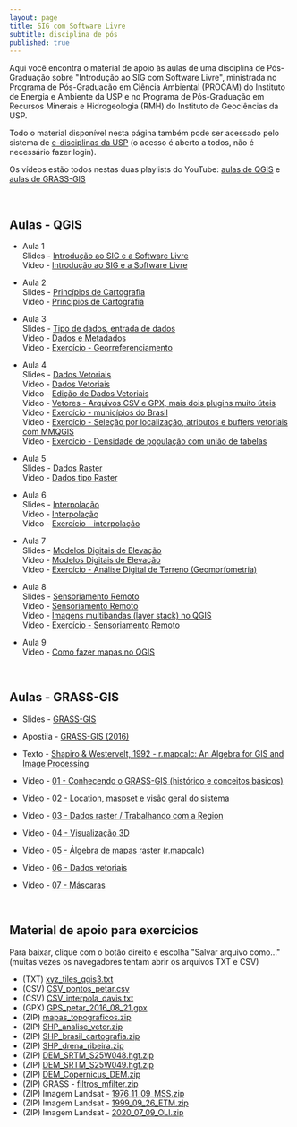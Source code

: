 ```yaml
---
layout: page
title: SIG com Software Livre
subtitle: disciplina de pós
published: true
---
```


Aqui você encontra o material de apoio às aulas de uma disciplina de Pós-Graduação sobre "Introdução ao SIG com Software Livre", ministrada no Programa de Pós-Graduação em Ciência Ambiental (PROCAM) do Instituto de Energia e Ambiente da USP e no Programa de Pós-Graduação em Recursos Minerais e Hidrogeologia (RMH) do Instituto de Geociências da USP.

Todo o material disponível nesta página também pode ser acessado pelo sistema de [e-disciplinas da USP](https://edisciplinas.usp.br/course/view.php?id=85711) (o acesso é aberto a todos, não é necessário fazer login).

Os vídeos estão todos nestas duas playlists do YouTube: [aulas de QGIS](https://www.youtube.com/playlist?list=PL9GztlLGb7RpQbw2_W9MxVdBfDtPKSy-G) e [aulas de GRASS-GIS](https://www.youtube.com/playlist?list=PL9GztlLGb7RovKMMO2ohYdfxfILXjxwEy)

&nbsp;&nbsp;
## Aulas - QGIS

- Aula 1  
Slides - [Introdução ao SIG e a Software Livre](../../downloads/sigcomsl_dados/aula_01_intro_sig_2021.pdf)  
Vídeo - [Introdução ao SIG e a Software Livre](https://youtu.be/V61_LQZpz60)  


- Aula 2  
Slides - [Princípios de Cartografia](../../downloads/sigcomsl_dados/aula_02_cartografia_2021.pdf)  
Vídeo - [Princípios de Cartografia](https://youtu.be/TNTPO1vTEoE)  


- Aula 3  
Slides - [Tipo de dados, entrada de dados](../../downloads/sigcomsl_dados/aula_03_tipos_dados_2021.pdf)  
Vídeo - [Dados e Metadados](https://youtu.be/J0YBk-oD6jo)  
Vídeo - [Exercício - Georreferenciamento](https://youtu.be/siL_RJg3pPY)  


- Aula 4  
Slides - [Dados Vetoriais](../../downloads/sigcomsl_dados/aula_04_vetor_2021.pdf)  
Vídeo - [Dados Vetoriais](https://youtu.be/G4gepdqPOWo)  
Vídeo - [Edição de Dados Vetoriais](https://youtu.be/gkXE5AQzwrM)  
Vídeo - [Vetores - Arquivos CSV e GPX, mais dois plugins muito úteis](https://youtu.be/lnx5W7ULUwk)  
Vídeo - [Exercício - municípios do Brasil](https://youtu.be/DHXn_qG8qm4)  
Vídeo - [Exercício - Seleção por localização, atributos e buffers vetoriais com MMQGIS](https://youtu.be/l8iuvJchGpI)  
Vídeo - [Exercício - Densidade de população com união de tabelas](https://youtu.be/JMER9LTJpU4)  


- Aula 5  
Slides - [Dados Raster](../../downloads/sigcomsl_dados/aula_05_raster_2021.pdf)  
Vídeo - [Dados tipo Raster](https://youtu.be/Xyv1XIuZkdQ)  


- Aula 6  
Slides - [Interpolação](../../downloads/sigcomsl_dados/aula_06_interpolacao_2021.pdf)  
Vídeo - [Interpolação](https://youtu.be/tB-VrcrLM8Y)  
Vídeo - [Exercício - interpolação](https://youtu.be/ASzSV_ND01A)  


- Aula 7  
Slides - [Modelos Digitais de Elevação](../../downloads/sigcomsl_dados/aula_07_mdt_2021.pdf)  
Vídeo - [Modelos Digitais de Elevação](https://youtu.be/KDlsy7_9CBo)  
Vídeo - [Exercício - Análise Digital de Terreno (Geomorfometria)](https://youtu.be/tBVrcrLM8Y)  


- Aula 8  
Slides - [Sensoriamento Remoto](../../downloads/sigcomsl_dados/aula_08_sensoriamento_2021.pdf)  
Vídeo - [Sensoriamento Remoto](https://youtu.be/eq4aLMffP9g)  
Vídeo - [Imagens multibandas (layer stack) no QGIS](https://youtu.be/Z8345GjEC4k)  
Vídeo - [Exercício - Sensoriamento Remoto](https://youtu.be/zg-CbRA3qTA)  



- Aula 9  
Vídeo - [Como fazer mapas no QGIS](https://youtu.be/CmPWnjkdSMo)  



&nbsp;&nbsp;
## Aulas - GRASS-GIS

- Slides - [GRASS-GIS](../../downloads/sigcomsl_dados/aulagrass_2021.pdf)  
- Apostila - [GRASS-GIS (2016)](http://dx.doi.org/10.6084/m9.figshare.3502184)  
- Texto - [Shapiro & Westervelt, 1992 - r.mapcalc: An Algebra for GIS and Image Processing](https://grass.osgeo.org/gdp/raster/mapcalc-algebra.pdf)  


- Vídeo - [01 - Conhecendo o GRASS-GIS (histórico e conceitos básicos)](https://youtu.be/qvkjqPPFjIM)  
- Vídeo - [02 - Location, maspset e visão geral do sistema](https://youtu.be/R6uqkN9j4bc)  
- Vídeo - [03 - Dados raster / Trabalhando com a Region](https://youtu.be/4l6BCCXMwLA)  
- Vídeo - [04 - Visualização 3D](https://youtu.be/JSMYjjsBEGo)  
- Vídeo - [05 - Álgebra de mapas raster (r.mapcalc)](https://youtu.be/rgutNeD3nkE)  
- Vídeo - [06 - Dados vetoriais](https://youtu.be/Sk02h1P_PPA)  
- Vídeo - [07 - Máscaras](https://youtu.be/Sk02h1P_PPA)  

&nbsp;&nbsp;
&nbsp;&nbsp;
## Material de apoio para exercícios

Para baixar, clique com o botão direito e escolha "Salvar arquivo como..."
(muitas vezes os navegadores tentam abrir os arquivos TXT e CSV)

- (TXT) [xyz_tiles_qgis3.txt](../../downloads/sigcomsl_dados/xyz_tiles_qgis3.txt)  
- (CSV) [CSV_pontos_petar.csv](../../downloads/sigcomsl_dados/CSV_pontos_petar.csv)  
- (CSV) [CSV_interpola_davis.txt](../../downloads/sigcomsl_dados/CSV_interpola_davis.txt)  
- (GPX) [GPS_petar_2016_08_21.gpx](../../downloads/sigcomsl_dados/GPS_petar_2016_08_21.gpx) 
- (ZIP) [mapas_topograficos.zip](../../downloads/sigcomsl_dados/mapas_topograficos.zip)  
- (ZIP) [SHP_analise_vetor.zip](../../downloads/sigcomsl_dados/SHP_analise_vetor.zip)  
- (ZIP) [SHP_brasil_cartografia.zip](../../downloads/sigcomsl_dados/SHP_brasil_cartografia.zip)  
- (ZIP) [SHP_drena_ribeira.zip](../../downloads/sigcomsl_dados/SHP_drena_ribeira.zip)  
- (ZIP) [DEM_SRTM_S25W048.hgt.zip](../../downloads/sigcomsl_dados/DEM_SRTM_S25W048.hgt.zip)  
- (ZIP) [DEM_SRTM_S25W049.hgt.zip](../../downloads/sigcomsl_dados/DEM_SRTM_S25W049.hgt.zip)  
- (ZIP) [DEM_Copernicus_DEM.zip](../../downloads/sigcomsl_dados/DEM_Copernicus_DEM.zip)  
- (ZIP) GRASS - [filtros_mfilter.zip](../../downloads/sigcomsl_dados/filtros_mfilter.zip)  
- (ZIP) Imagem Landsat - [1976_11_09_MSS.zip](../../downloads/sigcomsl_dados/1976_11_09_MSS.zip)  
- (ZIP) Imagem Landsat - [1999_09_26_ETM.zip](../../downloads/sigcomsl_dados/1999_09_26_ETM.zip)  
- (ZIP) Imagem Landsat - [2020_07_09_OLI.zip](../../downloads/sigcomsl_dados/2020_07_09_OLI.zip)  





<!-- 
Aula 1 - Introdução ao SIG e a Software Livre
<iframe width="700" height="395" src="https://www.youtube.com/embed/V61_LQZpz60" frameborder="0" allow="accelerometer; autoplay; encrypted-media; gyroscope; picture-in-picture" allowfullscreen></iframe>
<br>

Aula 2 - Princípios de Cartografia 
<iframe width="700" height="395" src="https://www.youtube.com/embed/TNTPO1vTEoE" frameborder="0" allow="accelerometer; autoplay; encrypted-media; gyroscope; picture-in-picture" allowfullscreen></iframe>
<br>

Aula 3 - Dados e Metadados 
<iframe width="700" height="395" src="https://www.youtube.com/embed/J0YBk-oD6jo" frameborder="0" allow="accelerometer; autoplay; encrypted-media; gyroscope; picture-in-picture" allowfullscreen></iframe>
<br>

Aula 3.1 - Prática de Georreferenciamento
<iframe width="700" height="395" src="https://www.youtube.com/embed/siL_RJg3pPY" frameborder="0" allow="accelerometer; autoplay; encrypted-media; gyroscope; picture-in-picture" allowfullscreen></iframe>
<br>

Aula 4 - Dados Vetoriais
<iframe width="700" height="395" src="https://www.youtube.com/embed/G4gepdqPOWo" frameborder="0" allow="accelerometer; autoplay; encrypted-media; gyroscope; picture-in-picture" allowfullscreen></iframe>
<br>

Aula 4.1 - Edição de Dados Vetoriais 
<iframe width="700" height="395" src="https://www.youtube.com/embed/gkXE5AQzwrM" frameborder="0" allow="accelerometer; autoplay; encrypted-media; gyroscope; picture-in-picture" allowfullscreen></iframe>
<br>

Aula 4.2 - Vetores - Arquivos CSV e GPX, mais dois plugins muito úteis
<iframe width="700" height="395" src="https://www.youtube.com/embed/lnx5W7ULUwk" frameborder="0" allow="accelerometer; autoplay; encrypted-media; gyroscope; picture-in-picture" allowfullscreen></iframe>
<br>

Aula 4.3 - Exercício com vetores - municípios do Brasil
<iframe width="700" height="395" src="https://www.youtube.com/embed/DHXn_qG8qm4" frameborder="0" allow="accelerometer; autoplay; encrypted-media; gyroscope; picture-in-picture" allowfullscreen></iframe>
<br>

Aula 4.4 - Vetores - Seleção por localização, atributos e buffers vetoriais com MMQGIS
<iframe width="700" height="395" src="https://www.youtube.com/embed/l8iuvJchGpI" frameborder="0" allow="accelerometer; autoplay; encrypted-media; gyroscope; picture-in-picture" allowfullscreen></iframe>
<br>

Aula 4.5 - Vetores - Densidade de população com união de tabelas
<iframe width="700" height="395" src="https://www.youtube.com/embed/JMER9LTJpU4" frameborder="0" allow="accelerometer; autoplay; encrypted-media; gyroscope; picture-in-picture" allowfullscreen></iframe>
<br>

Aula 5 - Dados tipo Raster
<iframe width="700" height="395" src="https://www.youtube.com/embed/Xyv1XIuZkdQ" frameborder="0" allow="accelerometer; autoplay; encrypted-media; gyroscope; picture-in-picture" allowfullscreen></iframe>
<br>

Aula 6 - Interpolação
<iframe width="700" height="395" src="https://www.youtube.com/embed/tB-VrcrLM8Y" frameborder="0" allow="accelerometer; autoplay; encrypted-media; gyroscope; picture-in-picture" allowfullscreen></iframe>
<br>

Aula 6.1 - Exercício de interpolação
<iframe width="700" height="395" src="https://www.youtube.com/embed/ASzSV_ND01A" frameborder="0" allow="accelerometer; autoplay; encrypted-media; gyroscope; picture-in-picture" allowfullscreen></iframe>
<br>

Aula 7 - Modelos Digitais de Elevação
<iframe width="700" height="395" src="https://www.youtube.com/embed/KDlsy7_9CBo" frameborder="0" allow="accelerometer; autoplay; encrypted-media; gyroscope; picture-in-picture" allowfullscreen></iframe>
<br> -->

<!-- Aula 7.1 - Exercício de Análise Digital de Terreno (Geomorfometria)
<iframe width="700" height="395" src="https://www.youtube.com/embed/tBVrcrLM8Y" frameborder="0" allow="accelerometer; autoplay; encrypted-media; gyroscope; picture-in-picture" allowfullscreen></iframe>
<br> -->
